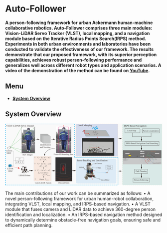 # Auto-Follower
**A person-following framework for urban Ackermann human-machine collaborative robotics. Auto-Follower comprises three main modules: Vision-LiDAR Servo Tracker (VLST), local mapping, and a navigation module based on the Iterative Radius Points Search(IRPS) method. Experiments in both urban environments and laboratories have been conducted to validate the effectiveness of our framework. The results demonstrate that our proposed framework, with its superior perception capabilities, achieves robust person-following performance and generalizes well across different robot types and application scenarios. A video of the demonstration of the method can be found on [YouTube](https://www.youtube.com/watch?v=xQaiPCszXCA).**

## Menu
- [**System Overview**](#system-overview)

## System Overview
<p align='center'>
    <img src="./visual_follow_move/config/doc/system_overview.png" alt="drawing" width="800"/>
</p>

The main contributions of our work can be summarized as follows:
•	A novel person-following framework for urban human-robot collaboration, integrating VLST, local mapping, and IRPS-based navigation.
•	A VLST module that fuses camera and LiDAR data to achieve 360-degree person identification and localization.
•	An IRPS-based navigation method designed to dynamically determine obstacle-free navigation goals, ensuring safe and efficient path planning.


